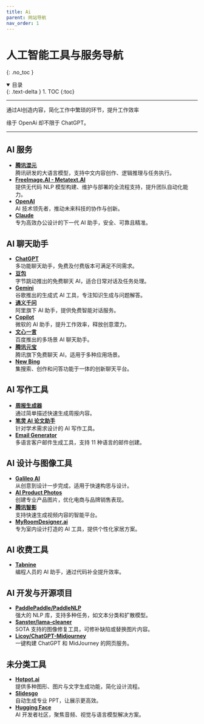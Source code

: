```yaml
---
title: Ai
parent: 网站导航
nav_order: 1
---
```


# **人工智能工具与服务导航**
{: .no_toc }

<details open markdown="block">
  <summary>
    目录
  </summary>
  {: .text-delta }
1. TOC
{:toc}
</details>

---

通过AI创造内容，简化工作中繁琐的环节，提升工作效率

缘于 OpenAi 却不限于 ChatGPT。

---

## **AI 服务**
- **[腾讯混元](https://hunyuan.tencent.com/)**  
  腾讯研发的大语言模型，支持中文内容创作、逻辑推理与任务执行。
- **[FreeImage.AI - Metatext.AI](https://metatext.io/)**  
  提供无代码 NLP 模型构建、维护与部署的全流程支持，提升团队自动化能力。
- **[OpenAI](https://openai.com/)**  
  AI 技术领先者，推动未来科技的协作与创新。
- **[Claude](https://claude.ai/)**  
  专为高效办公设计的下一代 AI 助手，安全、可靠且精准。

## **AI 聊天助手**
- **[ChatGPT](https://chatgpt.com/?model=auto)**  
  多功能聊天助手，免费及付费版本可满足不同需求。
- **[豆包](https://www.doubao.com/chat/)**  
  字节跳动推出的免费聊天 AI，适合日常对话及任务处理。
- **[Gemini](https://gemini.google.com/)**  
  谷歌推出的生成式 AI 工具，专注知识生成与问题解答。
- **[通义千问](https://tongyi.aliyun.com/qianwen/)**  
  阿里旗下 AI 助手，提供免费智能对话服务。
- **[Copilot](https://copilot.microsoft.com/)**  
  微软的 AI 助手，提升工作效率，释放创意潜力。
- **[文心一言](https://yiyan.baidu.com/)**  
  百度推出的多场景 AI 聊天助手。
- **[腾讯元宝](https://yuanbao.tencent.com/)**  
  腾讯旗下免费聊天 AI，适用于多种应用场景。
- **[New Bing](https://www.bing.com/new)**  
  集搜索、创作和问答功能于一体的创新聊天平台。

## **AI 写作工具**
- **[周报生成器](https://weeklyreport.avemaria.fun/)**  
  通过简单描述快速生成周报内容。
- **[笔灵 AI 论文助手](https://ibiling.cn/paper)**  
  针对学术需求设计的 AI 写作工具。
- **[Email Generator](https://email-helper.vercel.app/)**  
  多语言客户邮件生成工具，支持 11 种语言的邮件创建。

## **AI 设计与图像工具**
- **[Galileo AI](https://www.usegalileo.ai/)**  
  从创意到设计一步完成，适用于快速构思与设计。
- **[AI Product Photos](https://creatorkit.com/ai-product-photos)**  
  创建专业产品图片，优化电商与品牌销售表现。
- **[腾讯智影](https://zenvideo.qq.com/)**  
  支持快速生成视频内容的智能平台。
- **[MyRoomDesigner.ai](https://www.myroomdesigner.ai/)**  
  专为室内设计打造的 AI 工具，提供个性化家居方案。

## **AI 收费工具**
- **[Tabnine](https://www.tabnine.com/)**  
  编程人员的 AI 助手，通过代码补全提升效率。

## **AI 开发与开源项目**
- **[PaddlePaddle/PaddleNLP](https://github.com/PaddlePaddle/PaddleNLP)**  
  强大的 NLP 库，支持多种任务，如文本分类和扩散模型。
- **[Sanster/lama-cleaner](https://github.com/Sanster/lama-cleaner)**  
  SOTA 支持的图像修复工具，可修补缺陷或替换图片内容。
- **[Licoy/ChatGPT-Midjourney](https://github.com/Licoy/ChatGPT-Midjourney)**  
  一键构建 ChatGPT 和 MidJourney 的网页服务。

## **未分类工具**
- **[Hotpot.ai](https://hotpot.ai/)**  
  提供多种图形、图片与文字生成功能，简化设计流程。
- **[Slidesgo](https://slidesgo.com/ai-presentations)**  
  自动生成专业 PPT，让展示更高效。
- **[Hugging Face](https://huggingface.co/)**  
  AI 开发者社区，聚焦音频、视觉与语言模型解决方案。
